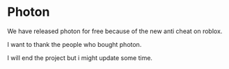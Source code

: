 # Photon
We have released photon for free because of the new anti cheat on roblox.

I want to thank the people who bought photon.

I will end the project but i might update some time.
